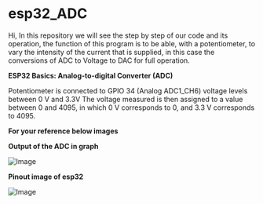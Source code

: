 # esp32_ADC

Hi, In this repository we will see the step by step of our code and its operation, the function of this program 
is to be able, with a potentiometer, to vary the intensity of the current that is supplied,
in this case the conversions of ADC to Voltage to DAC for full operation.

**ESP32 Basics: Analog-to-digital Converter (ADC)**

Potentiometer is connected to GPIO 34 (Analog ADC1_CH6) 
voltage levels between 0 V and 3.3V
The voltage measured is then assigned to a value between 0 and 4095, in which 0 V corresponds to 0, and 3.3 V corresponds to 4095.

**For your reference below images**

**Output of the ADC in graph**

![Image](https://github.com/user-attachments/assets/f41653b6-bd88-43d3-969e-b4f3fb3dd0e2)

**Pinout image of esp32**

![Image](https://github.com/user-attachments/assets/1964b364-de5a-4d79-96b1-d8f2da0292b0)
